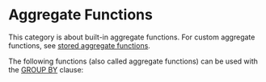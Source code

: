 # Aggregate Functions

This category is about built-in aggregate functions. For custom aggregate functions, see [stored aggregate functions](../../../server-usage/stored-routines/stored-functions/stored-aggregate-functions.md).

The following functions (also called aggregate functions) can be used with the [GROUP BY](../../sql-statements/data-manipulation/selecting-data/group-by.md) clause:
